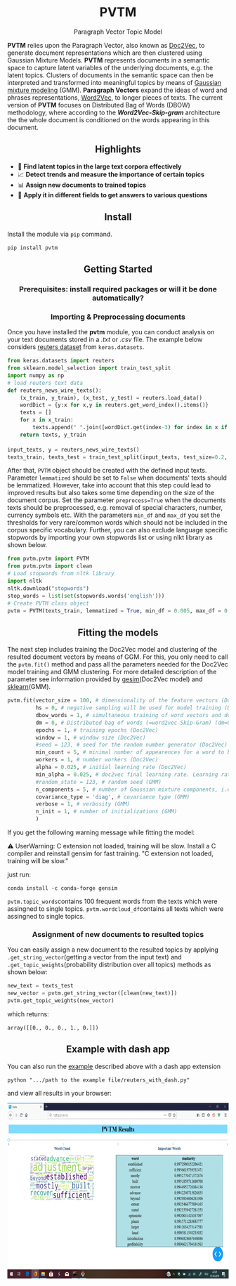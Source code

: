 <h1 align="center">PVTM</h1>
<p align="center">Paragraph Vector Topic Model</p>

**PVTM** relies upon the Paragraph Vector, also known as [Doc2Vec](https://arxiv.org/abs/1405.4053/), to generate document  representations which are then clustered using Gaussian Mixture Models. **PVTM** represents documents in a semantic space to capture latent variables of the underlying documents, e.g. the latent topics. Clusters of documents in the semantic space can then be interpreted and transformed into meaningful topics by means of [Gaussian mixture modeling](https://link.springer.com/referenceworkentry/10.1007%2F978-1-4899-7488-4_196) (GMM). **Paragraph Vectors** expand the ideas of word and phrases representations, [Word2Vec](https://arxiv.org/abs/1310.4546/), to longer pieces of texts. The current version of **PVTM** focuses on Distributed Bag of Words (DBOW) methodology, where according to the ***Word2Vec-Skip-gram*** architecture the the whole document is conditioned on the words appearing in this document.

<h2 align="center">Highlights</h2>

-  :speech_balloon: **Find latent topics in the large text corpora effectively** 
-  :chart_with_upwards_trend: **Detect trends and measure the importance of certain topics** 
-  :bar_chart: **Assign new documents to trained topics** 
-  :telescope: **Apply it in different fields to get answers to various questions** 

<h2 align="center">Install</h2>

Install the module via `pip` command.

```
pip install pvtm 
```

<h2 align="center">Getting Started</h2>
<h3 align="center">Prerequisites: install required packages or will it be done automatically?</h3>
<h3 align="center">Importing & Preprocessing documents</h3>

Once you have installed the **pvtm** module, you can conduct analysis on your text documents stored in a *.txt* or *.csv* file.
The example below considers [reuters dataset](https://keras.io/datasets/#reuters-newswire-topics-classification) from `keras.datasets`.

```python
from keras.datasets import reuters
from sklearn.model_selection import train_test_split
import numpy as np
# load reuters text data
def reuters_news_wire_texts():
    (x_train, y_train), (x_test, y_test) = reuters.load_data()
    wordDict = {y:x for x,y in reuters.get_word_index().items()}
    texts = []
    for x in x_train:
        texts.append(" ".join([wordDict.get(index-3) for index in x if wordDict.get(index-3) is not None]))
    return texts, y_train

input_texts, y = reuters_news_wire_texts()
texts_train, texts_test = train_test_split(input_texts, test_size=0.2, random_state=42)
```
After that, `PVTM` object should be created with the defined input texts.
Parameter `lemmatized` should be set to `False` when documents' texts should be lemmatized. However, take into account that this step could lead to improved results but also takes some time depending on the size of the document corpus. 
Set the parameter `preprocess=True` when the documents texts should be preprocessed, e.g. removal of special characters, number, currency symbols etc.
With the parameters `min_df` and `max_df` you set the thresholds for very rare/common words which should not be included in the corpus specific vocabulary. Further, you can also exclude language specific stopwords by importing your own stopwords list or using nlkt library as shown below.  

```python
from pvtm.pvtm import PVTM
from pvtm.pvtm import clean
# Load stopwords from nltk library
import nltk
nltk.download("stopwords")
stop_words = list(set(stopwords.words('english')))
# Create PVTM class object
pvtm = PVTM(texts_train, lemmatized = True, min_df = 0.005, max_df = 0.65, stopwords = stop_words)
```
<h2 align="center">Fitting the models</h3>

The next step includes training the Doc2Vec model and clustering of the resulted document vectors by means of GGM. For this, you only need to call the `pvtm.fit()` method and pass all the parameters needed for the Doc2Vec model training and GMM clustering. For more detailed description of the parameter see information provided by [gesim](https://radimrehurek.com/gensim/models/doc2vec.html)(Doc2Vec model) and [sklearn](https://scikit-learn.org/stable/modules/generated/sklearn.mixture.GaussianMixture.html)(GMM).

```python
pvtm.fit(vector_size = 100, # dimensionality of the feature vectors (Doc2Vec)
         hs = 0, # negative sampling will be used for model training (Doc2Vec)
         dbow_words = 1, # simultaneous training of word vectors and document vectors (Doc2Vec)
         dm = 0, # Distributed bag of words (=word2vec-Skip-Gram) (dm=0) OR distributed memory (=word2vec-cbow) (dm=1) (Doc2Vec)
         epochs = 1, # training epochs (Doc2Vec)
         window = 1, # window size (Doc2Vec)
         #seed = 123, # seed for the random number generator (Doc2Vec)
         min_count = 5, # minimal number of appearences for a word to be considered (Doc2Vec)
         workers = 1, # number workers (Doc2Vec)
         alpha = 0.025, # initial learning rate (Doc2Vec)
         min_alpha = 0.025, # doc2vec final learning rate. Learning rate will linearly drop to min_alpha as training progresses.
         #random_state = 123, # random seed (GMM)
         n_components = 5, # number of Gaussian mixture components, i.e. Topics (GMM)
         covariance_type = 'diag', # covariance type (GMM)
         verbose = 1, # verbosity (GMM)
         n_init = 1, # number of initializations (GMM)
         )
```

If you get the following warning message while fitting the model:

<blockqoute>  :warning: UserWarning: C extension not loaded, training will be slow. Install a C compiler and reinstall gensim for     fast training. "C extension not loaded, training will be slow."</blockquote>

just run:

```
conda install -c conda-forge gensim
```

`pvtm.topic_words`contains 100 frequent words from the texts which were assingned to single topics. 
`pvtm.wordcloud_df`contains all texts which were assingned to single topics. 

<h3 align="center">Assignment of new documents to resulted topics</h3>

You can easily assign a new document to the resulted topics by applying `.get_string_vector`(getting a vector from the input text) and `.get_topic_weights`(probability distribution over all topics) methods as shown below:  

```python
new_text = texts_test
new_vector = pvtm.get_string_vector([clean(new_text)])
pvtm.get_topic_weights(new_vector)
```

which returns:

```text
array([[0., 0., 0., 1., 0.]])
```

<h2 align="center">Example with dash app</h2>

You can also run the [example](example/reuters_with_dash.py) described above with a dash app extension 

```
python ".../path to the example file/reuters_with_dash.py"
```

and view all results in your browser: 

<img src="https://github.com/davidlenz/pvtm/blob/master/img/reuters_dash_demo.gif" width="600" height="400" />
